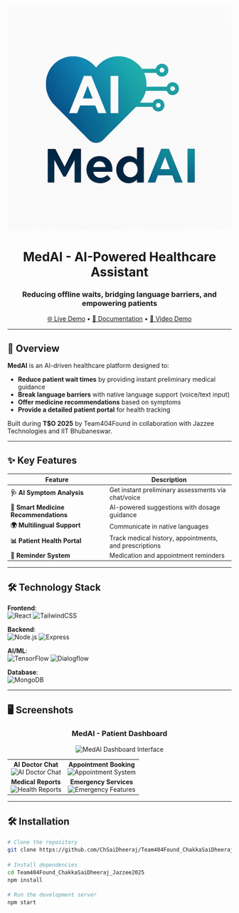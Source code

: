 <div align="center">
  <img src="https://github.com/ChSaiDheeraj/Team404Found_ChakkaSaiDheeraj_Jazzee2025/blob/main/medAIhackathonLogo.png?raw=true" width="600" alt="MedAI Hackathon Logo">
</div>

<h1 align="center">MedAI - AI-Powered Healthcare Assistant</h1>
<h3 align="center">Reducing offline waits, bridging language barriers, and empowering patients</h3>

<p align="center">
  <a href="https://magenta-nougat-b6005d.netlify.app/" target="_blank">🌐 Live Demo</a> •
  <a href="https://drive.google.com/file/d/1Paq158KO_rnJZe-WMfY3XKZBBleatKMo/view?usp=sharing" target="_blank">📄 Documentation</a> •
  <a href="https://www.youtube.com/watch?v=PyTUWtifpeQ" target="_blank">🎥 Video Demo</a>
</p>

---

## 🚀 Overview
**MedAI** is an AI-driven healthcare platform designed to:
- **Reduce patient wait times** by providing instant preliminary medical guidance
- **Break language barriers** with native language support (voice/text input)
- **Offer medicine recommendations** based on symptoms
- **Provide a detailed patient portal** for health tracking

Built during **T$O 2025** by Team404Found in collaboration with Jazzee Technologies and IIT Bhubaneswar.

---

## ✨ Key Features
| Feature | Description |
|---------|-------------|
| **🩺 AI Symptom Analysis** | Get instant preliminary assessments via chat/voice |
| **💊 Smart Medicine Recommendations** | AI-powered suggestions with dosage guidance |
| **🌍 Multilingual Support** | Communicate in native languages |
| **📊 Patient Health Portal** | Track medical history, appointments, and prescriptions |
| **🔔 Reminder System** | Medication and appointment reminders |

---

## 🛠️ Technology Stack
**Frontend**:  
![React](https://img.shields.io/badge/React-20232A?style=for-the-badge&logo=react&logoColor=61DAFB)
![TailwindCSS](https://img.shields.io/badge/Tailwind_CSS-38B2AC?style=for-the-badge&logo=tailwind-css&logoColor=white)

**Backend**:  
![Node.js](https://img.shields.io/badge/Node.js-43853D?style=for-the-badge&logo=node.js&logoColor=white)
![Express](https://img.shields.io/badge/Express.js-404D59?style=for-the-badge)

**AI/ML**:  
![TensorFlow](https://img.shields.io/badge/TensorFlow-FF6F00?style=for-the-badge&logo=tensorflow&logoColor=white)
![Dialogflow](https://img.shields.io/badge/Dialogflow-FF9800?style=for-the-badge&logo=dialogflow&logoColor=white)

**Database**:  
![MongoDB](https://img.shields.io/badge/MongoDB-4EA94B?style=for-the-badge&logo=mongodb&logoColor=white)

---

## 🖥️ Screenshots

<div align="center">
  <h3>MedAI - Patient Dashboard</h3>
  <img src="https://github.com/ChSaiDheeraj/Team404Found_ChakkaSaiDheeraj_Jazzee2025/blob/main/image.png?raw=true" width="800" alt="MedAI Dashboard Interface">
  
  <table>
    <tr>
      <td align="center">
        <strong>AI Doctor Chat</strong><br>
        <img src="https://github.com/ChSaiDheeraj/Team404Found_ChakkaSaiDheeraj_Jazzee2025/blob/main/image.png?raw=true" width="300" alt="AI Doctor Chat">
      </td>
      <td align="center">
        <strong>Appointment Booking</strong><br>
        <img src="https://github.com/ChSaiDheeraj/Team404Found_ChakkaSaiDheeraj_Jazzee2025/blob/main/image.png?raw=true" width="300" alt="Appointment System">
      </td>
    </tr>
    <tr>
      <td align="center">
        <strong>Medical Reports</strong><br>
        <img src="https://github.com/ChSaiDheeraj/Team404Found_ChakkaSaiDheeraj_Jazzee2025/blob/main/image.png?raw=true" width="300" alt="Health Reports">
      </td>
      <td align="center">
        <strong>Emergency Services</strong><br>
        <img src="https://github.com/ChSaiDheeraj/Team404Found_ChakkaSaiDheeraj_Jazzee2025/blob/main/image.png?raw=true" width="300" alt="Emergency Features">
      </td>
    </tr>
  </table>
</div>

---

## 🛠️ Installation
```bash
# Clone the repository
git clone https://github.com/ChSaiDheeraj/Team404Found_ChakkaSaiDheeraj_Jazzee2025.git

# Install dependencies
cd Team404Found_ChakkaSaiDheeraj_Jazzee2025
npm install

# Run the development server
npm start
